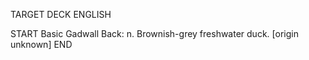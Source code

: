 TARGET DECK
ENGLISH

START
Basic
Gadwall
Back: n. Brownish-grey freshwater duck. [origin unknown]
END
